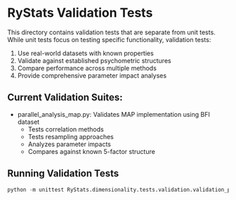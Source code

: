 # RyStats Validation Tests

This directory contains validation tests that are separate from unit tests. While unit tests focus on testing specific functionality, validation tests:

1. Use real-world datasets with known properties
2. Validate against established psychometric structures
3. Compare performance across multiple methods
4. Provide comprehensive parameter impact analyses

## Current Validation Suites:
- parallel_analysis_map.py: Validates MAP implementation using BFI dataset
  - Tests correlation methods
  - Tests resampling approaches
  - Analyzes parameter impacts
  - Compares against known 5-factor structure

## Running Validation Tests
```python
python -m unittest RyStats.dimensionality.tests.validation.validation_parallel_analysis_map
